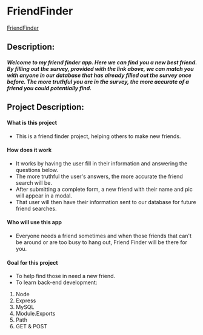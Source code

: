 # FriendFinder

[FriendFinder](https://findmeafriendplz.herokuapp.com/)

## Description:

##### Welcome to my friend finder app. Here we can find you a new best friend. By filling out the survey, provided with the link above, we can match you with anyone in our database that has already filled out the survey once before. The more truthful you are in the survey, the more accurate of a friend you could potentially find.

## Project Description:

#### What is this project
* This is a friend finder project, helping others to make new friends.

#### How does it work
* It works by having the user fill in their information and answering the questions below.
* The more truthful the user's answers, the more accurate the friend search will be.
* After submitting a complete form, a new friend with their name and pic will appear in a modal.
* That user will then have their information sent to our database for future friend searches.

#### Who will use this app
* Everyone needs a friend sometimes and when those friends that can't be around or are too busy to hang out, Friend Finder will be there for you.

#### Goal for this project
* To help find those in need a new friend.
* To learn back-end development:
1. Node
2. Express
3. MySQL
4. Module.Exports
5. Path
6. GET & POST
